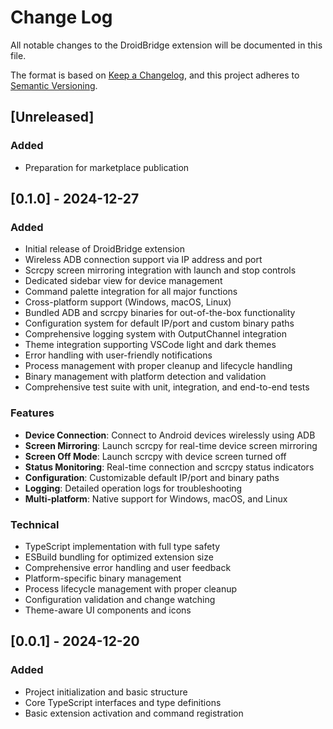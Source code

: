 # Change Log

All notable changes to the DroidBridge extension will be documented in this file.

The format is based on [Keep a Changelog](https://keepachangelog.com/en/1.0.0/),
and this project adheres to [Semantic Versioning](https://semver.org/spec/v2.0.0.html).

## [Unreleased]

### Added
- Preparation for marketplace publication

## [0.1.0] - 2024-12-27

### Added
- Initial release of DroidBridge extension
- Wireless ADB connection support via IP address and port
- Scrcpy screen mirroring integration with launch and stop controls
- Dedicated sidebar view for device management
- Command palette integration for all major functions
- Cross-platform support (Windows, macOS, Linux)
- Bundled ADB and scrcpy binaries for out-of-the-box functionality
- Configuration system for default IP/port and custom binary paths
- Comprehensive logging system with OutputChannel integration
- Theme integration supporting VSCode light and dark themes
- Error handling with user-friendly notifications
- Process management with proper cleanup and lifecycle handling
- Binary management with platform detection and validation
- Comprehensive test suite with unit, integration, and end-to-end tests

### Features
- **Device Connection**: Connect to Android devices wirelessly using ADB
- **Screen Mirroring**: Launch scrcpy for real-time device screen mirroring
- **Screen Off Mode**: Launch scrcpy with device screen turned off
- **Status Monitoring**: Real-time connection and scrcpy status indicators
- **Configuration**: Customizable default IP/port and binary paths
- **Logging**: Detailed operation logs for troubleshooting
- **Multi-platform**: Native support for Windows, macOS, and Linux

### Technical
- TypeScript implementation with full type safety
- ESBuild bundling for optimized extension size
- Comprehensive error handling and user feedback
- Platform-specific binary management
- Process lifecycle management with proper cleanup
- Configuration validation and change watching
- Theme-aware UI components and icons

## [0.0.1] - 2024-12-20

### Added
- Project initialization and basic structure
- Core TypeScript interfaces and type definitions
- Basic extension activation and command registration